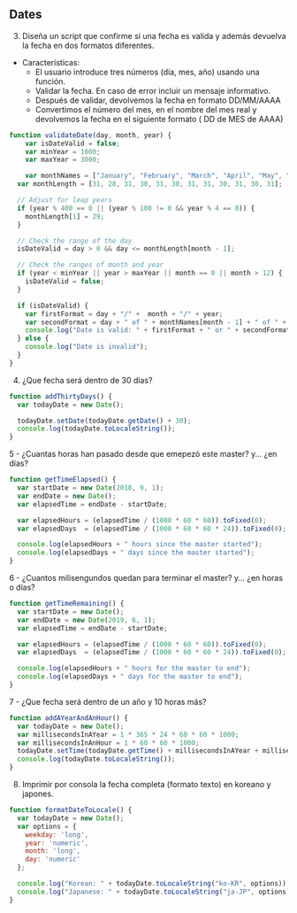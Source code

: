 ## Dates

3. Diseña un script que confirme si una fecha es valida y además devuelva la fecha en dos formatos diferentes.
- Características:
    - El usuario introduce tres números (día, mes, año) usando una función.
    - Validar la fecha. En caso de error incluir un mensaje informativo.
    - Después de validar, devolvemos la fecha en formato DD/MM/AAAA
    - Convertimos el número del mes, en el nombre del mes real y devolvemos la fecha en el siguiente formato ( DD de MES de AAAA)

```javascript
function validateDate(day, month, year) {
	var isDateValid = false;
	var minYear = 1000;
	var maxYear = 3000;

	var monthNames = ["January", "February", "March", "April", "May", "June", "July", "August", "September", "October", "November", "December"];
  var monthLength = [31, 28, 31, 30, 31, 30, 31, 31, 30, 31, 30, 31];

  // Adjust for leap years
  if (year % 400 == 0 || (year % 100 != 0 && year % 4 == 0)) {
    monthLength[1] = 29;
  }

  // Check the range of the day
  isDateValid = day > 0 && day <= monthLength[month - 1];

  // Check the ranges of month and year
  if (year < minYear || year > maxYear || month == 0 || month > 12) {
    isDateValid = false;
  }

  if (isDateValid) {
    var firstFormat = day + "/" +  month + "/" + year;
    var secondFormat = day + " of " + monthNames[month - 1] + " of " + year;
    console.log("Date is valid: " + firstFormat + " or " + secondFormat);
  } else {
    console.log("Date is invalid");
  }
}
```

4.  ¿Que fecha será dentro de 30 días?
```javascript
function addThirtyDays() {
  var todayDate = new Date();

  todayDate.setDate(todayDate.getDate() + 30);
  console.log(todayDate.toLocaleString());
}
```
5 - ¿Cuantas horas han pasado desde que emepezó este master? y... ¿en días?
```javascript
function getTimeElapsed() {
  var startDate = new Date(2018, 9, 1);
  var endDate = new Date();
  var elapsedTime = endDate - startDate;

  var elapsedHours = (elapsedTime / (1000 * 60 * 60)).toFixed(0);
  var elapsedDays  = (elapsedTime / (1000 * 60 * 60 * 24)).toFixed(0);

  console.log(elapsedHours + " hours since the master started");
  console.log(elapsedDays + " days since the master started");
}
```
6 - ¿Cuantos milisengundos quedan para terminar el master? y... ¿en horas o días?
```javascript
function getTimeRemaining() {
  var startDate = new Date();
  var endDate = new Date(2019, 6, 1);
  var elapsedTime = endDate - startDate;

  var elapsedHours = (elapsedTime / (1000 * 60 * 60)).toFixed(0);
  var elapsedDays  = (elapsedTime / (1000 * 60 * 60 * 24)).toFixed(0);

  console.log(elapsedHours + " hours for the master to end");
  console.log(elapsedDays + " days for the master to end");
}
```
7 - ¿Que fecha será dentro de un año y 10 horas más?
```javascript
function addAYearAndAnHour() {
  var todayDate = new Date();
  var millisecondsInAYear = 1 * 365 * 24 * 60 * 60 * 1000;
  var millisecondsInAnHour = 1 * 60 * 60 * 1000;
  todayDate.setTime(todayDate.getTime() + millisecondsInAYear + millisecondsInAnHour);
  console.log(todayDate.toLocaleString());
}
```

8. Imprimir por consola la fecha completa (formato texto) en koreano y japones.
```javascript
function formatDateToLocale() {
  var todayDate = new Date();
  var options = {
    weekday: 'long',
    year: 'numeric',
    month: 'long',
    day: 'numeric'
  };

  console.log("Korean: " + todayDate.toLocaleString("ko-KR", options));
  console.log("Japanese: " + todayDate.toLocaleString("ja-JP", options));
}
```
